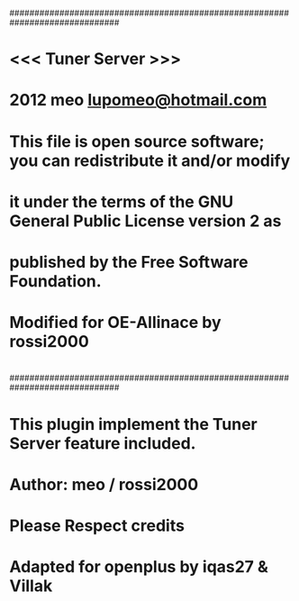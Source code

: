 ##############################################################################
#                          <<< Tuner Server >>>
#
#                      2012 meo <lupomeo@hotmail.com>
#
#  This file is open source software; you can redistribute it and/or modify
#     it under the terms of the GNU General Public License version 2 as
#               published by the Free Software Foundation.
#
#                    Modified for OE-Allinace by rossi2000
#
##############################################################################

# This plugin implement the Tuner Server feature included.
# Author: meo / rossi2000
# Please Respect credits
# Adapted for openplus by iqas27 & Villak
